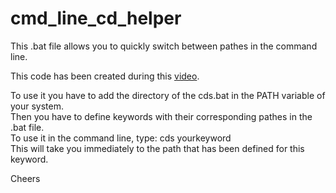 # cmd_line_cd_helper
This .bat file allows you to quickly switch between pathes in the command line.

This code has been created during this [video](https://youtu.be/IJqeqvGvAJI).

To use it you have to add the directory of the cds.bat in the PATH variable of your system.  
Then you have to define keywords with their corresponding pathes in the .bat file.  
To use it in the command line, type: cds yourkeyword  
This will take you immediately to the path that has been defined for this keyword.

Cheers
